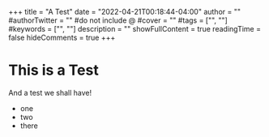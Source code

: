 +++
title = "A Test"
date = "2022-04-21T00:18:44-04:00"
author = ""
#authorTwitter = "" #do not include @
#cover = ""
#tags = ["", ""]
#keywords = ["", ""]
description = ""
showFullContent = true
readingTime = false
hideComments = true
+++

# This is a Test

And a test we shall have!

- one
- two
- there
